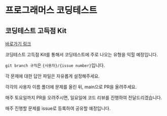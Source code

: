 # 프로그래머스 코딩테스트

## 코딩테스트 고득점 Kit
[바로가기 링크](https://school.programmers.co.kr/learn/challenges?tab=algorithm_practice_kit)

코딩테스트 고득점 Kit를 통해서 코딩테스트에 주로 나오는 유형을 익힐 예정입니다.

`git branch 규칙`은 `{사용자}/{issue number}`입니다.

각 문제에 대한 답안 파일은 자유롭게 설정해주세요.

각각의 사용자 이름 폴더에 문제를 올린 뒤, main으로 PR을 올려주세요.

매주 토요일까지 PR을 오려주시면, 일요일에 코드 리뷰를 진행하여 전달드리겠습니다.

매주 진행할 문제를 issue로 등록하여 공유할 예정입니다. 